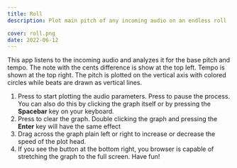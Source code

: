 ```yaml
---
title: Roll
description: Plot main pitch of any incoming audio on an endless roll

cover: roll.png
date: 2022-06-12
---
```


<script setup>
import pitchRoll from './roll.vue'
</script>

<client-only>
  <pitch-roll />
</client-only>

This app listens to the incoming audio and analyzes it for the base pitch and tempo. The note with the cents difference is show at the top left. Tempo is shown at the top right. The pitch is plotted on the vertical axis with colored circles while beats are drawn as vertical lines.

1. Press <i class="p-3 mr-1 i-la-play"></i> to start plotting the audio parameters. Press <i class="p-3 mr-1 i-la-pause"></i> to pause the process. You can also do this by clicking the graph itself or by pressing the **Spacebar** key on your keyboard.
2. Press <i class="p-3 mr-1 i-la-times"></i> to clear the graph. Double clicking the graph and pressing the **Enter** key will have the same effect
3. Drag across the graph plain left or right to increase or decrease the speed of the plot head.
4. If you see the <i class="p-3 mr-1 i-la-expand"></i> button at the bottom right, you browser is capable of stretching the graph to the full screen. Have fun!
